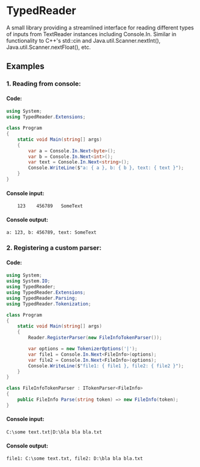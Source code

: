 # TypedReader
A small library providing a streamlined interface for reading different types of inputs from TextReader instances including Console.In. Similar in functionality to C++'s std::cin and Java.util.Scanner.nextInt(), Java.util.Scanner.nextFloat(), etc.

## Examples

### 1. Reading from console:

#### Code:

```csharp
using System;
using TypedReader.Extensions;

class Program
{
    static void Main(string[] args)
    {
        var a = Console.In.Next<byte>();
        var b = Console.In.Next<int>();
        var text = Console.In.Next<string>();
        Console.WriteLine($"a: { a }, b: { b }, text: { text }");
    }
}
```

#### Console input:

```
    123    456789   SomeText
```

#### Console output:

```
a: 123, b: 456789, text: SomeText
```

### 2. Registering a custom parser:

#### Code:

```csharp
using System;
using System.IO;
using TypedReader;
using TypedReader.Extensions;
using TypedReader.Parsing;
using TypedReader.Tokenization;

class Program
{
    static void Main(string[] args)
    {
        Reader.RegisterParser(new FileInfoTokenParser());

        var options = new TokenizerOptions('|');
        var file1 = Console.In.Next<FileInfo>(options);
        var file2 = Console.In.Next<FileInfo>(options);
        Console.WriteLine($"file1: { file1 }, file2: { file2 }");
    }
}

class FileInfoTokenParser : ITokenParser<FileInfo>
{
    public FileInfo Parse(string token) => new FileInfo(token);
}

```

#### Console input:

```
C:\some text.txt|D:\bla bla bla.txt
```

#### Console output:

```
file1: C:\some text.txt, file2: D:\bla bla bla.txt
```

